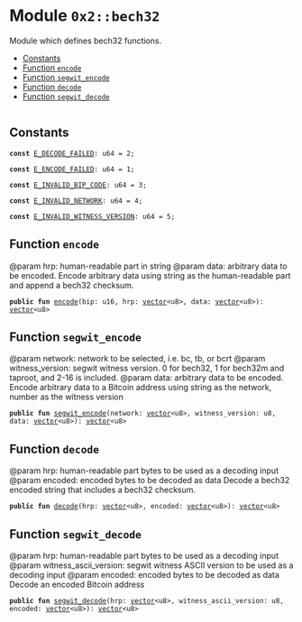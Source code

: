 
<a name="0x2_bech32"></a>

# Module `0x2::bech32`

Module which defines bech32 functions.


-  [Constants](#@Constants_0)
-  [Function `encode`](#0x2_bech32_encode)
-  [Function `segwit_encode`](#0x2_bech32_segwit_encode)
-  [Function `decode`](#0x2_bech32_decode)
-  [Function `segwit_decode`](#0x2_bech32_segwit_decode)


<pre><code></code></pre>



<a name="@Constants_0"></a>

## Constants


<a name="0x2_bech32_E_DECODE_FAILED"></a>



<pre><code><b>const</b> <a href="bech32.md#0x2_bech32_E_DECODE_FAILED">E_DECODE_FAILED</a>: u64 = 2;
</code></pre>



<a name="0x2_bech32_E_ENCODE_FAILED"></a>



<pre><code><b>const</b> <a href="bech32.md#0x2_bech32_E_ENCODE_FAILED">E_ENCODE_FAILED</a>: u64 = 1;
</code></pre>



<a name="0x2_bech32_E_INVALID_BIP_CODE"></a>



<pre><code><b>const</b> <a href="bech32.md#0x2_bech32_E_INVALID_BIP_CODE">E_INVALID_BIP_CODE</a>: u64 = 3;
</code></pre>



<a name="0x2_bech32_E_INVALID_NETWORK"></a>



<pre><code><b>const</b> <a href="bech32.md#0x2_bech32_E_INVALID_NETWORK">E_INVALID_NETWORK</a>: u64 = 4;
</code></pre>



<a name="0x2_bech32_E_INVALID_WITNESS_VERSION"></a>



<pre><code><b>const</b> <a href="bech32.md#0x2_bech32_E_INVALID_WITNESS_VERSION">E_INVALID_WITNESS_VERSION</a>: u64 = 5;
</code></pre>



<a name="0x2_bech32_encode"></a>

## Function `encode`

@param hrp: human-readable part in string
@param data: arbitrary data to be encoded.
Encode arbitrary data using string as the human-readable part and append a bech32 checksum.


<pre><code><b>public</b> <b>fun</b> <a href="bech32.md#0x2_bech32_encode">encode</a>(bip: u16, hrp: <a href="">vector</a>&lt;u8&gt;, data: <a href="">vector</a>&lt;u8&gt;): <a href="">vector</a>&lt;u8&gt;
</code></pre>



<a name="0x2_bech32_segwit_encode"></a>

## Function `segwit_encode`

@param network: network to be selected, i.e. bc, tb, or bcrt
@param witness_version: segwit witness version. 0 for bech32, 1 for bech32m and taproot, and 2-16 is included.
@param data: arbitrary data to be encoded.
Encode arbitrary data to a Bitcoin address using string as the network, number as the witness version


<pre><code><b>public</b> <b>fun</b> <a href="bech32.md#0x2_bech32_segwit_encode">segwit_encode</a>(network: <a href="">vector</a>&lt;u8&gt;, witness_version: u8, data: <a href="">vector</a>&lt;u8&gt;): <a href="">vector</a>&lt;u8&gt;
</code></pre>



<a name="0x2_bech32_decode"></a>

## Function `decode`

@param hrp: human-readable part bytes to be used as a decoding input
@param encoded: encoded bytes to be decoded as data
Decode a bech32 encoded string that includes a bech32 checksum.


<pre><code><b>public</b> <b>fun</b> <a href="bech32.md#0x2_bech32_decode">decode</a>(hrp: <a href="">vector</a>&lt;u8&gt;, encoded: <a href="">vector</a>&lt;u8&gt;): <a href="">vector</a>&lt;u8&gt;
</code></pre>



<a name="0x2_bech32_segwit_decode"></a>

## Function `segwit_decode`

@param hrp: human-readable part bytes to be used as a decoding input
@param witness_ascii_version: segwit witness ASCII version to be used as a decoding input
@param encoded: encoded bytes to be decoded as data
Decode an encoded Bitcoin address


<pre><code><b>public</b> <b>fun</b> <a href="bech32.md#0x2_bech32_segwit_decode">segwit_decode</a>(hrp: <a href="">vector</a>&lt;u8&gt;, witness_ascii_version: u8, encoded: <a href="">vector</a>&lt;u8&gt;): <a href="">vector</a>&lt;u8&gt;
</code></pre>
